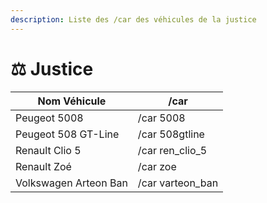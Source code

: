 ```yaml
---
description: Liste des /car des véhicules de la justice
---
```


# ⚖️ Justice

| Nom Véhicule          | /car              |
| --------------------- | ----------------- |
| Peugeot 5008          | /car 5008         |
| Peugeot 508 GT-Line   | /car 508gtline    |
| Renault Clio 5        | /car ren\_clio\_5 |
| Renault Zoé           | /car zoe          |
| Volkswagen Arteon Ban | /car varteon\_ban |
